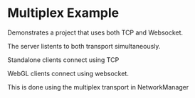 # Multiplex Example

Demonstrates a project that uses both TCP and Websocket.

The server listents to both transport simultaneously.

Standalone clients connect using TCP

WebGL clients connect using websocket.

This is done using the multiplex transport in NetworkManager